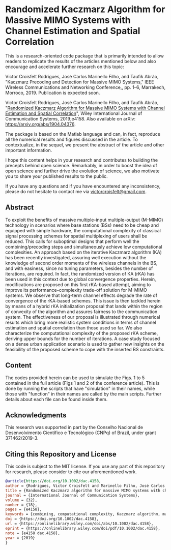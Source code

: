 # Randomized Kaczmarz Algorithm for Massive MIMO Systems with Channel Estimation and Spatial Correlation

This is a research-oriented code package that is primarily intended to allow readers to replicate the results of the articles mentioned below and also encourage and accelerate further research on this topic:

Victor Croisfelt Rodrigues, José Carlos Marinello Filho, and Taufik Abrão, "Kaczmarz Precoding and Detection for Massive MIMO Systems,"
IEEE Wireless Communications and Networking Conference,, pp. 1–6, Marrakech, Morroco, 2019. Publication is expected soon.

Victor Croisfelt Rodrigues, José Carlos Marinello Filho, and Taufik Abrão, "[Randomized Kaczmarz Algorithm for Massive MIMO Systems with Channel Estimation and Spatial Correlation](https://doi.org/10.1002/dac.4158)", Wiley International Journal of Communication Systems, 2019;e4158. Also available on arXiv: https://arxiv.org/abs/1904.04376.

The package is based on the Matlab language and can, in fact, reproduce all the numerical results and figures discussed in the article. To contextualize, in the sequel, we present the abstract of the article and other important information.

I hope this content helps in your research and contributes to building the precepts behind open science. Remarkably, in order to boost the idea of open science and further drive the evolution of science, we also motivate you to share your published results to the public.

If you have any questions and if you have encountered any inconsistency, please do not hesitate to contact me via victorcroisfelt@gmail.com.

## Abstract
To exploit the benefits of massive multiple-input multiple-output (M-MIMO) technology in scenarios where base stations (BSs) need to be cheap and equipped with simple hardware, the computational complexity of classical signal processing schemes for spatial multiplexing of users shall be reduced. This calls for suboptimal designs that perform well the combining/precoding steps and simultaneously achieve low computational complexities. An approach based on the iterative Kaczmarz algorithm (KA) has been recently investigated, assuring well execution without the knowledge of second order moments of the wireless channels in the BS, and with easiness, since no tuning parameters, besides the number of iterations, are required. In fact, the randomized version of KA (rKA) has been used in this context due to global convergence properties. Herein, modifications are proposed on this first rKA-based attempt, aiming to improve its performance–complexity trade-off solution for M-MIMO systems. We observe that long-term channel effects degrade the rate of convergence of the rKA-based schemes. This issue is then tackled herein by means of a hybrid rKA initialization proposal that lands within the region of convexity of the algorithm and assures fairness to the communication system. The effectiveness of our proposal is illustrated through numerical results which bring more realistic system conditions in terms of channel estimation and spatial correlation than those used so far. We also characterize the computational complexity of the proposed rKA scheme, deriving upper bounds for the number of iterations. A case study focused on a dense urban application scenario is used to gather new insights on the feasibility of the proposed scheme to cope with the inserted BS constraints.

## Content
The codes provided herein can be used to simulate the Figs. 1 to 5 contained in the full article (Figs 1 and 2 of the conference article). This is done by running the scripts that have "simulation" in their names, while those with "function" in their names are called by the main scripts. Further details about each file can be found inside them.

## Acknowledgments
This research was supported in part by the Conselho Nacional de Desenvolvimento Científico e Tecnológico (CNPq) of Brazil, under grant 371462/2019-3.

## Citing this Repository and License
This code is subject to the MIT license. If you use any part of this repository for research, please consider to cite our aforementioned work.

```bibtex
@article{https://doi.org/10.1002/dac.4158,
author = {Rodrigues, Victor Croisfelt and Marinello Filho, José Carlos and Abrão, Taufik},
title = {Randomized Kaczmarz algorithm for massive MIMO systems with channel estimation and spatial correlation},
journal = {International Journal of Communication Systems},
volume = {32},
number = {18},
pages = {e4158},
keywords = {combining, computational complexity, Kaczmarz algorithm, massive MIMO, precoding},
doi = {https://doi.org/10.1002/dac.4158},
url = {https://onlinelibrary.wiley.com/doi/abs/10.1002/dac.4158},
eprint = {https://onlinelibrary.wiley.com/doi/pdf/10.1002/dac.4158},
note = {e4158 dac.4158},
year = {2019}
}
